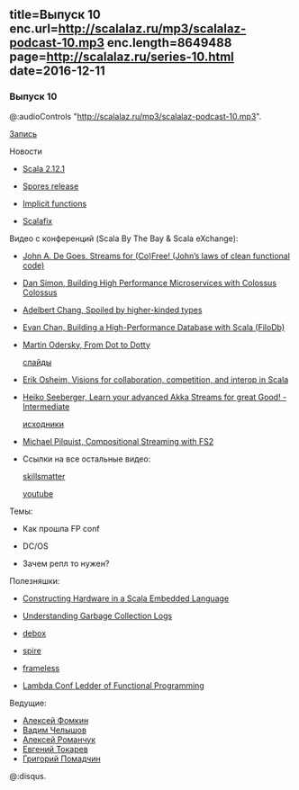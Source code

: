 title=Выпуск 10
enc.url=http://scalalaz.ru/mp3/scalalaz-podcast-10.mp3
enc.length=8649488
page=http://scalalaz.ru/series-10.html
date=2016-12-11
----
### Выпуск 10

@:audioControls "http://scalalaz.ru/mp3/scalalaz-podcast-10.mp3".

[Запись](http://scalalaz.ru/mp3/scalalaz-podcast-10.mp3)

Новости

- [Scala 2.12.1](http://www.scala-lang.org/news/2.12.1) 

- [Spores release](http://www.scala-lang.org/blog/2016/11/30/spores-release.html)

- [Implicit functions](http://scala-lang.org/blog/2016/12/07/implicit-function-types.html) 

- [Scalafix](http://scala-lang.org/blog/2016/10/24/scalafix.html)


Видео с конференций (Scala By The Bay & Scala eXchange):

- [John A. De Goes, Streams for (Co)Free! (John’s laws of clean functional code)](https://www.youtube.com/watch?v=R_nYc4FItcI) 

- [Dan Simon, Building High Performance Microservices with Colossus](https://www.youtube.com/watch?v=2ghtw7Bp0ME) 
  [Colossus](http://tumblr.github.io/colossus/) 

- [Adelbert Chang, Spoiled by higher-kinded types](https://www.youtube.com/watch?v=DN3QmlmPBlQ) 

- [Evan Chan, Building a High-Performance Database with Scala (FiloDb)](https://www.youtube.com/watch?v=xbUk2vojGBk) 

- [Martin Odersky, From Dot to Dotty](https://skillsmatter.com/skillscasts/8866-from-dot-to-dotty)

  [слайды](http://www.slideshare.net/Odersky/from-dot-to-dotty) 

- [Erik Osheim, Visions for collaboration, competition, and interop in Scala](https://skillsmatter.com/skillscasts/8541-visions-for-collaboration-competition-and-interop-in-scala) 

- [Heiko Seeberger, Learn your advanced Akka Streams for great Good! -Intermediate](https://skillsmatter.com/skillscasts/9132-learn-your-advanced-akka-streams-for-great-good)
  
  [исходники](https://github.com/hseeberger/lyas) 

- [Michael Pilquist, Compositional Streaming with FS2](https://www.youtube.com/watch?v=oFk8-a1FSP0) 

- Ссылки на все остальные видео:

  [skillsmatter](https://skillsmatter.com/conferences/7432-scala-exchange-2016#program)

  [youtube](https://www.youtube.com/channel/UCKvhw2CPR-0S4XZ1bNlihnw?app=desktop)

    
Темы:

- Как прошла FP conf

- DC/OS

- Зачем репл то нужен?


Полезняшки:

- [Constructing Hardware in a Scala Embedded Language](https://chisel.eecs.berkeley.edu) 

- [Understanding Garbage Collection Logs](https://plumbr.eu/blog/garbage-collection/understanding-garbage-collection-logs) 

- [debox](https://github.com/non/debox)

- [spire](https://github.com/non/spire)

- [frameless](https://github.com/adelbertc/frameless)

- [Lambda Conf Ledder of Functional Programming](https://twitter.com/i/web/status/803695008100466688)

Ведущие:

- [Алексей Фомкин](http://github.com/fomkin)
- [Вадим Челышов](http://github.com/dos65)
- [Алексей Романчук](http://github.com/13h3r)
- [Евгений Токарев](http://github.com/strobe)
- [Григорий Помадчин](http://github.com/pomadchin)

@:disqus.
